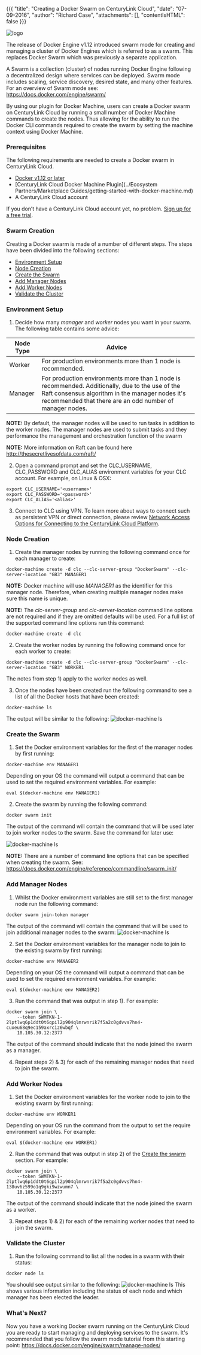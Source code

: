 {{{
  "title": "Creating a Docker Swarm on CenturyLink Cloud",
  "date": "07-09-2016",
  "author": "Richard Case",
  "attachments": [],
  "contentIsHTML": false
}}}

![logo](../images/docker.png)

The release of Docker Engine v1.12 introduced swarm mode for creating and managing a cluster of Docker Engines which is referred to as a swarm. This replaces Docker Swarm which was previously a separate application.

A Swarm is a collection (cluster) of nodes running Docker Engine following a decentralized design where services can be deployed. Swarm mode includes scaling, service discovery, desired state, and many other features. For an overview of Swarm mode see: https://docs.docker.com/engine/swarm/

By using our plugin for Docker Machine, users can create a Docker swarm on CenturyLink Cloud by running a small number of Docker Machine commands to create the nodes. Thus allowing for the ability to run the Docker CLI commands required to create the swarm by setting the machine context using Docker Machine.

### Prerequisites

The following requirements are needed to create a Docker swarm in CenturyLink Cloud.

- [Docker v1.12 or later](https://www.docker.com/products/overview)
- [CenturyLink Cloud Docker Machine Plugin](../Ecosystem Partners/Marketplace Guides/getting-started-with-docker-machine.md) 
- A CenturyLink Cloud account

If you don’t have a CenturyLink Cloud account yet, no problem. [Sign up for a free trial](https://www.ctl.io/free-trial/).


### Swarm Creation

Creating a Docker swarm is made of a number of different steps. The steps have been divided into the following sections:

* [Environment Setup](#environment-setup)
* [Node Creation](#node-creation)
* [Create the Swarm](#create-the-swarm)
* [Add Manager Nodes](#add-manager-nodes)
* [Add Worker Nodes](#add-worker-nodes)
* [Validate the Cluster](#validate-the-cluster)


### Environment Setup

1) Decide how many *manager* and *worker* nodes you want in your swarm. The following table contains some advice:

 **Node Type**|**Advice**
  -------------|-------------
  Worker|For production environments more than 1 node is recommended.
  Manager|For production environments more than 1 node is recommended. Additionally, due to the use of the Raft consensus algorithm in the manager nodes it's recommended that there are an odd number of manager nodes. 

**NOTE:** By default, the manager nodes will be used to run tasks in addition to the worker nodes. The manager nodes are used to submit tasks and they performance the management and orchestration function of the swarm 

**NOTE:** More information on Raft can be found here http://thesecretlivesofdata.com/raft/

2) Open a command prompt and set the CLC_USERNAME, CLC_PASSWORD and CLC_ALIAS environment variables for your CLC account. For example, on Linux & OSX:
```
export CLC_USERNAME='<username>'
export CLC_PASSWORD='<password>'
export CLC_ALIAS='<alias>'
```

3) Connect to CLC using VPN. To learn more about ways to connect such as persistent VPN or direct connection, please review [Network Access Options for Connecting to the CenturyLink Cloud Platform](../Network/network-access-options-for-connecting-to-centurylink-clouds-platform.md).

### Node Creation

1) Create the manager nodes by running the following command once for each manager to create:
```
docker-machine create -d clc --clc-server-group "DockerSwarm" --clc-server-location "GB3" MANAGER1
```
**NOTE:** Docker machine will use *MANAGER1* as the identifier for this manager node. Therefore, when creating multiple manager nodes make sure this name is unique.

**NOTE:** The *clc-server-group* and *clc-server-location* command line options are not required and if they are omitted defaults will be used. For a full list of the supported command line options run this command:
```
docker-machine create -d clc
```

2) Create the worker nodes by running the following command once for each worker to create:
```
docker-machine create -d clc --clc-server-group "DockerSwarm" --clc-server-location "GB3" WORKER1
```
The notes from step 1) apply to the worker nodes as well.

3) Once the nodes have been created run the following command to see a list of all the Docker hosts that have been created:
```
docker-machine ls
```
The output will be similar to the following:
![docker-machine ls](../images/docker_swarm_mode/docker-machine-ls.png)

### Create the Swarm

1) Set the Docker environment variables for the first of the manager nodes by first running:
```
docker-machine env MANAGER1
``` 
Depending on your OS the command will output a command that can be used to set the required environment variables. For example:
```
eval $(docker-machine env MANAGER1)
```

2) Create the swarm by running the following command:
```
docker swarm init
```
The output of the command will contain the command that will be used later to join worker nodes to the swarm. Save the command for later use:

![docker-machine ls](../images/docker_swarm_mode/docker-swarm-init.png)

**NOTE:** There are a number of command line options that can be specified when creating the swarm. See: https://docs.docker.com/engine/reference/commandline/swarm_init/

### Add Manager Nodes

1) Whilst the Docker environment variables are still set to the first manager node run the following command:
```
docker swarm join-token manager
```
The output of the command will contain the command that will be used to join additional manager nodes to the swarm:
![docker-machine ls](../images/docker_swarm_mode/manager-token.png)

2) Set the Docker environment variables for the manager node to join to the existing swarm by first running:
```
docker-machine env MANAGER2
``` 
Depending on your OS the command will output a command that can be used to set the required environment variables. For example:
```
eval $(docker-machine env MANAGER2)
```

3) Run the command that was output in step 1). For example:
```
docker swarm join \
    --token SWMTKN-1-2lptlwq6p1ddt0t6qpil2p904qlmrwnrik7f5a2c0gdvvs7hn4-cuxeu68q9ec159axrciz6wbqf \
    10.105.30.12:2377
```
The output of the command should indicate that the node joined the swarm as a manager.

4) Repeat steps 2) & 3) for each of the remaining manager nodes that need to join the swarm.

### Add Worker Nodes

1) Set the Docker environment variables for the worker node to join to the existing swarm by first running:
```
docker-machine env WORKER1
``` 
Depending on your OS run the command from the output to set the require environment variables. For example:
```
eval $(docker-machine env WORKER1)
```

2) Run the command that was output in step 2) of the [Create the swarm](#create-the-swarm) section. For example:
```
docker swarm join \
    --token SWMTKN-1-2lptlwq6p1ddt0t6qpil2p904qlmrwnrik7f5a2c0gdvvs7hn4-138uv6z599o1q9gki9wzwumn7 \
    10.105.30.12:2377
```
The output of the command should indicate that the node joined the swarm as a worker.

3) Repeat steps 1) & 2) for each of the remaining worker nodes that need to join the swarm.

### Validate the Cluster

1) Run the following command to list all the nodes in a swarm with their status:
```
docker node ls
```
You should see output similar to the following:
![docker-machine ls](../images/docker_swarm_mode/node-ls.png)
This shows various information including the status of each node and which manager has been elected the leader.

### What's Next? 
Now you have a working Docker swarm running on the CenturyLink Cloud you are ready to start managing and deploying services to the swarm. It's recommended that you follow the swarm mode tutorial from this starting point: https://docs.docker.com/engine/swarm/manage-nodes/






